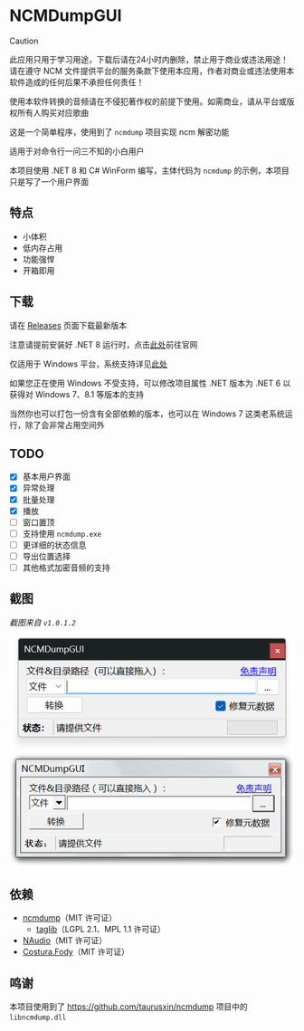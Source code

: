 # NCMDumpGUI

> [!CAUTION]
> 此应用只用于学习用途，下载后请在24小时内删除，禁止用于商业或违法用途！请在遵守 NCM 文件提供平台的服务条款下使用本应用，作者对商业或违法使用本软件造成的任何后果不承担任何责任！
>
> 使用本软件转换的音频请在不侵犯著作权的前提下使用。如需商业，请从平台或版权所有人购买对应歌曲

这是一个简单程序，使用到了 `ncmdump` 项目实现 ncm 解密功能

适用于对命令行一问三不知的小白用户

本项目使用 .NET 8 和 C# WinForm 编写，主体代码为 `ncmdump` 的示例，本项目只是写了一个用户界面

## 特点

- 小体积
- 低内存占用
- 功能强悍
- 开箱即用

## 下载

请在 [Releases](https://github.com/WhatDamon/NCMDumpGUI/releases) 页面下载最新版本

注意请提前安装好 .NET 8 运行时，点击[此处](https://windows.net)前往官网

仅适用于 Windows 平台，系统支持详见[此处](https://github.com/dotnet/core/blob/main/release-notes/8.0/supported-os.md#Windows)

如果您正在使用 Windows 不受支持，可以修改项目属性 .NET 版本为 .NET 6 以获得对 Windows 7、8.1 等版本的支持

当然你也可以打包一份含有全部依赖的版本，也可以在 Windows 7 这类老系统运行，除了会非常占用空间外

## TODO

- [x] 基本用户界面
- [x] 异常处理
- [x] 批量处理
- [x] 播放
- [ ] 窗口置顶
- [ ] 支持使用 `ncmdump.exe`
- [ ] 更详细的状态信息
- [ ] 导出位置选择
- [ ] 其他格式加密音频的支持

## 截图

_截图来自 `v1.0.1.2`_

![在 Windows 11 上运行](/screenshots/Windows11.png)
![在 Windows 7 上运行](/screenshots/Windows7.png)

## 依赖

- [ncmdump](https://github.com/taurusxin/ncmdump)（MIT 许可证）
	+ [taglib](https://github.com/taglib/taglib)（LGPL 2.1、MPL 1.1 许可证）
- [NAudio](https://github.com/naudio/NAudio)（MIT 许可证）
- [Costura.Fody](https://github.com/Fody/Costura)（MIT 许可证）

## 鸣谢

本项目使用到了 https://github.com/taurusxin/ncmdump 项目中的 `libncmdump.dll`